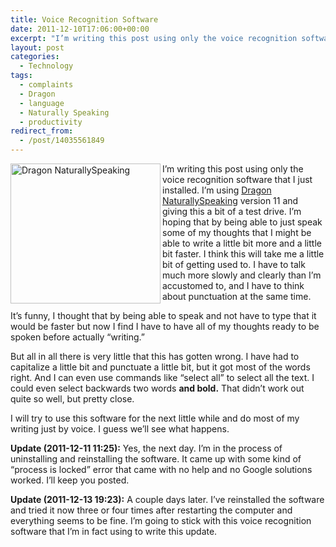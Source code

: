 ```yaml
---
title: Voice Recognition Software
date: 2011-12-10T17:06:00+00:00
excerpt: "I’m writing this post using only the voice recognition software that I just installed. I’m hoping that by being able to just speak some of my thoughts that I might be able to write a little bit more and a little bit faster."
layout: post
categories:
  - Technology
tags:
  - complaints
  - Dragon
  - language
  - Naturally Speaking
  - productivity
redirect_from:
  - /post/14035561849
---
```

<img src="https://cdn.craigmcn.ca/img/dragon-naturally-speaking.jpg" alt="Dragon NaturallySpeaking" width="240" height="224" align="left" />I’m writing this post using only the voice recognition software that I just installed. I’m using [Dragon NaturallySpeaking](http://nuance.com/for-individuals/by-product/dragon-for-pc/home-version/index.htm "Dragon NaturallySpeaking Home Edition") version 11 and giving this a bit of a test drive. I’m hoping that by being able to just speak some of my thoughts that I might be able to write a little bit more and a little bit faster. I think this will take me a little bit of getting used to. I have to talk much more slowly and clearly than I’m accustomed to, and I have to think about punctuation at the same time.

It’s funny, I thought that by being able to speak and not have to type that it would be faster but now I find I have to have all of my thoughts ready to be spoken before actually “writing.”

But all in all there is very little that this has gotten wrong. I have had to capitalize a little bit and punctuate a little bit, but it got most of the words right. And I can even use commands like “select all” to select all the text. I could even select backwards two words **and bold.** That didn’t work out quite so well, but pretty close.

I will try to use this software for the next little while and do most of my writing just by voice. I guess we’ll see what happens.

**Update (2011-12-11 11:25):** Yes, the next day. I’m in the process of uninstalling and reinstalling the software. It came up with some kind of “process is locked” error that came with no help and no Google solutions worked. I’ll keep you posted.

**Update (2011-12-13 19:23):** A couple days later. I’ve reinstalled the software and tried it now three or four times after restarting the computer and everything seems to be fine. I’m going to stick with this voice recognition software that I’m in fact using to write this update.
